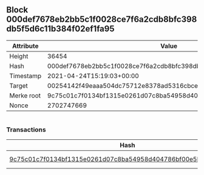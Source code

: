 ## Block 000def7678eb2bb5c1f0028ce7f6a2cdb8bfc398db5f5d6c11b384f02ef1fa95

Attribute | Value
--- | ---
Height | 36454
Hash | 000def7678eb2bb5c1f0028ce7f6a2cdb8bfc398db5f5d6c11b384f02ef1fa95
Timestamp | 2021-04-24T15:19:03+00:00
Target | 00254142f49eaaa504dc75712e8378ad5316cbcead634704b3734b6271167cc4
Merke root | 9c75c01c7f0134bf1315e0261d07c8ba54958d404786bf00e5bd4a1faf7a0aa8
Nonce | 2702747669

```

```

### Transactions

Hash | Amount
--- | ---
[9c75c01c7f0134bf1315e0261d07c8ba54958d404786bf00e5bd4a1faf7a0aa8](9c75c01c7f0134bf1315e0261d07c8ba54958d404786bf00e5bd4a1faf7a0aa8.md) | 10.00000000 SKEPTI 
